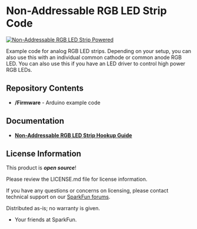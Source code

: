 Non-Addressable RGB LED Strip Code
========================================

[![Non-Addressable RGB LED Strip Powered](https://cdn.sparkfun.com/r/600-600/assets/learn_tutorials/7/3/1/Analog-Non-Addressable-RGB_LED_Strip.jpg)](https://cdn.sparkfun.com/assets/learn_tutorials/7/3/1/Analog-Non-Addressable-RGB_LED_Strip.jpg)

Example code for analog RGB LED strips. Depending on your setup, you can also use this with an individual common cathode or common anode RGB LED. You can also use this if you have an LED driver to control high power RGB LEDs.

Repository Contents
-------------------
* **/Firmware** - Arduino example code 

Documentation
--------------
* **[Non-Addressable RGB LED Strip Hookup Guide](https://learn.sparkfun.com/tutorials/non-addressable-rgb-led-strip-hookup-guide)**


License Information
-------------------

This product is _**open source**_! 

Please review the LICENSE.md file for license information. 

If you have any questions or concerns on licensing, please contact technical support on our [SparkFun forums](https://forum.sparkfun.com/viewforum.php?f=152).

Distributed as-is; no warranty is given.

- Your friends at SparkFun.

_<COLLABORATION CREDIT>_
